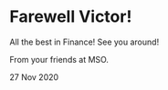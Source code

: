 # Farewell Victor! 

All the best in Finance! See you around!


From your friends at MSO. 

27 Nov 2020



